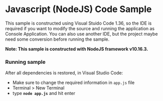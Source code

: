 # Javascript (NodeJS) Code Sample

This sample is constructed using Visual Stuido Code 1.36, so the IDE is required if you want to modify the source and running the application as Console Application. You can also use another IDE, but the project maybe need some conversion before running the sample.

__Note: This sample is constructed with NodeJS framework v10.16.3.__

### Running sample

After all dependencies is restored, in Visual Studio Code:
- Make sure to change the required information in <code>app.js</code> file
- Terminal > New Terminal
- type <b><code>node app.js</code></b> and hit enter

